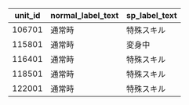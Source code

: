 |unit_id|normal_label_text|sp_label_text|
| --- | --- | --- |
|106701|通常時|特殊スキル|
|115801|通常時|変身中|
|116401|通常時|特殊スキル|
|118501|通常時|特殊スキル|
|122001|通常時|特殊スキル|